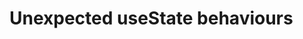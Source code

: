 # Unexpected useState behaviours 

[Git branch]:(https://github.com/codiku/react-native-introduction/tree/009-EN-state-strange-behaviours)
